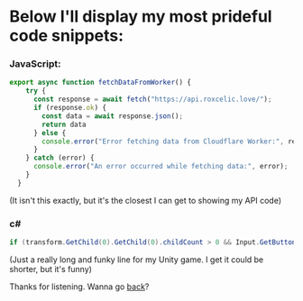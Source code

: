 # Below I'll display my most prideful code snippets:

### JavaScript:
```javascript
export async function fetchDataFromWorker() {
    try {
      const response = await fetch("https://api.roxcelic.love/");
      if (response.ok) {
        const data = await response.json();
        return data
      } else {
        console.error("Error fetching data from Cloudflare Worker:", response.status);
      }
    } catch (error) {
      console.error("An error occurred while fetching data:", error);
    }
  }
```
(It isn't this exactly, but it's the closest I can get to showing my API code)

### c#
```cs
if (transform.GetChild(0).GetChild(0).childCount > 0 && Input.GetButtonDown("Menu_Back") && Menu_Back == true)transform.GetChild(0).GetChild(0).transform.GetComponent<host>().ChangeMenu(menus[transform.GetChild(0).GetChild(0).GetChild(0).GetComponent<Menu_Data>().back]);
```
(Just a really long and funky line for my Unity game. I get it could be shorter, but it's funny)

Thanks for listening. Wanna go [back](https://github.com/roxcelic)?